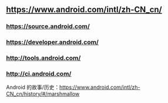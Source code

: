 ## https://www.android.com/intl/zh-CN_cn/

### https://source.android.com/
### https://developer.android.com/
### http://tools.android.com/
### http://ci.android.com/

Android 的故事/历史：https://www.android.com/intl/zh-CN_cn/history/#/marshmallow